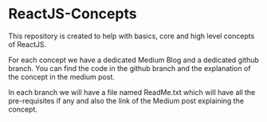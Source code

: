 # ReactJS-Concepts
This repository is created to help with basics, core and high level concepts of ReactJS.

For each concept we have a dedicated Medium Blog and a dedicated github branch.
You can find the code in the github branch and the explanation of the concept in the medium post.

In each branch we will have a file named ReadMe.txt which will have all the pre-requisites if any and also the link of the Medium post explaining the concept.
